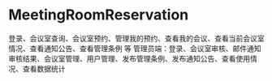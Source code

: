 # MeetingRoomReservation
 登录、会议室查询、会议室预约、管理我的预约、查看我的会议、查看当前会议室情况、查看通知公告、查看管理条例 等 管理员端：登录、会议室审核、邮件通知审核结果、会议室管理、用户管理、发布管理条例、发布通知公告、查看使用情况、查看数据统计

